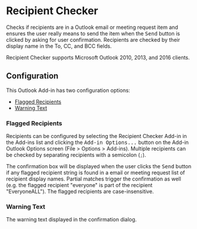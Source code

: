 # Recipient Checker
Checks if recipients are in a Outlook email or meeting request item and ensures the user really means to send the item when the <kbd>Send</kbd> button is clicked by asking for user confirmation. Recipients are checked by their display name in the To, CC, and BCC fields.

Recipient Checker supports Microsoft Outlook 2010, 2013, and 2016 clients.

## Configuration
This Outlook Add-in has two configuration options:

* [Flagged Recipients](#flagged-recipients)
* [Warning Text](#warning-text)

### Flagged Recipients
Recipients can be configured by selecting the Recipient Checker Add-in in the Add-ins list and clicking the <kbd>Add-in Options...</kbd> button on the Add-in Outlook Options screen (File > Options > Add-ins). Multiple recipients can be checked by separating recipients with a semicolon (`;`).

The confirmation box will be displayed when the user clicks the <kbd>Send</kbd> button if any flagged recipient string is found in a email or meeting request list of recipient display names. Partial matches trigger the confirmation as well (e.g. the flagged recipient "everyone" is part of the recipient "EveryoneALL"). The flagged recipients are case-insensitive.

### Warning Text
The warning text displayed in the confirmation dialog.
